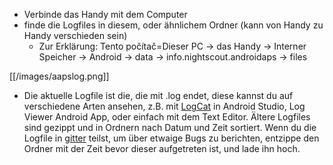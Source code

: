 * Verbinde das Handy mit dem Computer
* finde die Logfiles in diesem, oder ähnlichem Ordner (kann von Handy zu Handy verschieden sein)
    * Zur Erklärung: Tento počítač=Dieser PC -> das Handy -> Interner Speicher -> Android -> data -> info.nightscout.androidaps -> files

[[/images/aapslog.png]]

* Die aktuelle Logfile ist die, die mit .log endet, diese kannst du auf verschiedene Arten ansehen, z.B. mit [LogCat](https://developer.android.com/studio/debug/am-logcat.html) in Android Studio, Log Viewer Android App, oder einfach mit dem Text Editor. Ältere Logfiles sind gezippt und in Ordnern nach Datum und Zeit sortiert. Wenn du die Logfile in [gitter](https://gitter.im/MilosKozak/AndroidAPS) teilst, um über etwaige Bugs zu berichten, entzippe den Ordner mit der Zeit bevor dieser aufgetreten ist, und lade ihn hoch.